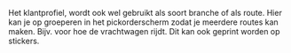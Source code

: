 Het klantprofiel, wordt ook wel gebruikt als soort branche of als route. Hier kan je op groeperen in het pickorderscherm zodat je meerdere routes kan maken. Bijv. voor hoe de vrachtwagen rijdt. Dit kan ook geprint worden op stickers.
